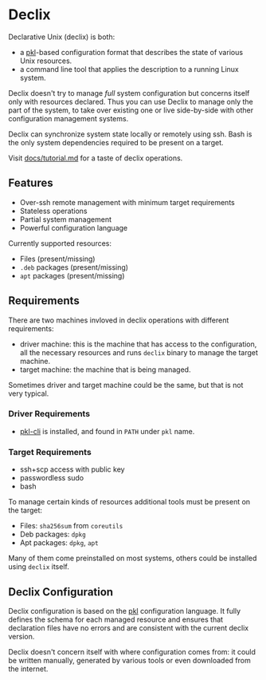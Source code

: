# Declix

Declarative Unix (declix) is both:

- a [pkl](https://pkl-lang.org/)-based
  configuration format that describes the
  state of various Unix resources.
- a command line tool that applies the
  description to a running Linux system.

Declix doesn't try to manage _full_ system
configuration but concerns itself only with
resources declared. Thus you can use Declix
to manage only the part of the system, to
take over existing one or live side-by-side
with other configuration management systems.

Declix can synchronize system state locally
or remotely using ssh. Bash is the only
system dependencies required to be present
on a target.

Visit [docs/tutorial.md](docs/tutorial.md)
for a taste of declix operations.

## Features

- Over-ssh remote management with minimum
  target requirements
- Stateless operations
- Partial system management
- Powerful configuration language

Currently supported resources:

- Files (present/missing)
- `.deb` packages (present/missing)
- `apt` packages (present/missing)

## Requirements

There are two machines invloved in declix operations
with different requirements:

- driver machine: this is the machine that has access
  to the configuration, all the necessary resources
  and runs `declix` binary to manage the target machine.
- target machine: the machine that is being managed.

Sometimes driver and target machine could be the same,
but that is not very typical.

### Driver Requirements

- [pkl-cli](https://pkl-lang.org/main/current/pkl-cli/index.html#installation)
  is installed, and found in `PATH` under `pkl` name.

### Target Requirements

- ssh+scp access with public key
- passwordless sudo
- bash

To manage certain kinds of resources additional tools
must be present on the target:

- Files: `sha256sum` from `coreutils`
- Deb packages: `dpkg`
- Apt packages: `dpkg`, `apt`

Many of them come preinstalled on most systems, others
could be installed using `declix` itself.

## Declix Configuration

Declix configuration is based on the
[pkl](https://pkl-lang.org/) configuration
language. It fully defines the schema for
each managed resource and ensures that declaration
files have no errors and are consistent with
the current declix version.

Declix doesn't concern itself with where
configuration comes from: it could be written
manually, generated by various tools or even
downloaded from the internet.

